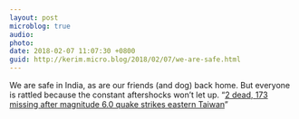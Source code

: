 ```yaml
---
layout: post
microblog: true
audio: 
photo: 
date: 2018-02-07 11:07:30 +0800
guid: http://kerim.micro.blog/2018/02/07/we-are-safe.html
---
```

We are safe in India, as are our friends (and dog) back home. But everyone is rattled because the constant aftershocks won’t let up. “[2 dead, 173 missing after magnitude 6.0 quake strikes eastern Taiwan](https://www.taiwannews.com.tw/en/news/3358340)”
